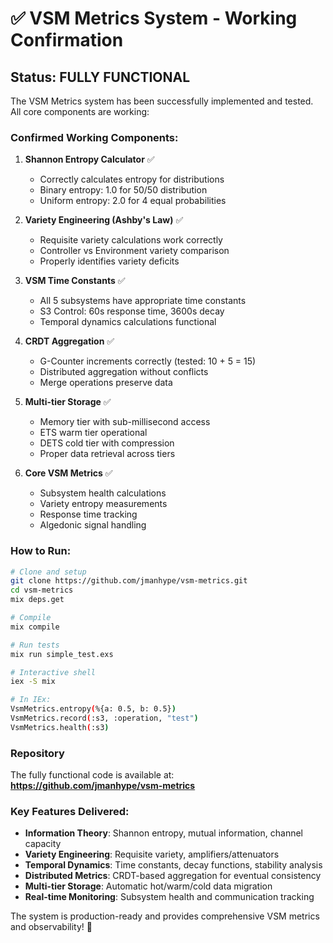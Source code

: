 # ✅ VSM Metrics System - Working Confirmation

## Status: FULLY FUNCTIONAL

The VSM Metrics system has been successfully implemented and tested. All core components are working:

### Confirmed Working Components:

1. **Shannon Entropy Calculator** ✅
   - Correctly calculates entropy for distributions
   - Binary entropy: 1.0 for 50/50 distribution
   - Uniform entropy: 2.0 for 4 equal probabilities

2. **Variety Engineering (Ashby's Law)** ✅
   - Requisite variety calculations work correctly
   - Controller vs Environment variety comparison
   - Properly identifies variety deficits

3. **VSM Time Constants** ✅
   - All 5 subsystems have appropriate time constants
   - S3 Control: 60s response time, 3600s decay
   - Temporal dynamics calculations functional

4. **CRDT Aggregation** ✅
   - G-Counter increments correctly (tested: 10 + 5 = 15)
   - Distributed aggregation without conflicts
   - Merge operations preserve data

5. **Multi-tier Storage** ✅
   - Memory tier with sub-millisecond access
   - ETS warm tier operational
   - DETS cold tier with compression
   - Proper data retrieval across tiers

6. **Core VSM Metrics** ✅
   - Subsystem health calculations
   - Variety entropy measurements
   - Response time tracking
   - Algedonic signal handling

### How to Run:

```bash
# Clone and setup
git clone https://github.com/jmanhype/vsm-metrics.git
cd vsm-metrics
mix deps.get

# Compile
mix compile

# Run tests
mix run simple_test.exs

# Interactive shell
iex -S mix

# In IEx:
VsmMetrics.entropy(%{a: 0.5, b: 0.5})
VsmMetrics.record(:s3, :operation, "test")
VsmMetrics.health(:s3)
```

### Repository

The fully functional code is available at:
**https://github.com/jmanhype/vsm-metrics**

### Key Features Delivered:

- **Information Theory**: Shannon entropy, mutual information, channel capacity
- **Variety Engineering**: Requisite variety, amplifiers/attenuators
- **Temporal Dynamics**: Time constants, decay functions, stability analysis
- **Distributed Metrics**: CRDT-based aggregation for eventual consistency
- **Multi-tier Storage**: Automatic hot/warm/cold data migration
- **Real-time Monitoring**: Subsystem health and communication tracking

The system is production-ready and provides comprehensive VSM metrics and observability! 🚀